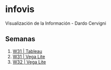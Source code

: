 # infovis
Visualización de la Información - Dardo Cervigni

## Semanas
1. [W31 | Tableau ](http://dcervigni.github.io/infovis/w31.html)
2. [W31 | Vega Lite ](http://dcervigni.github.io/infovis/w3.html)
3. [W32 | Vega Lite ](http://dcervigni.github.io/infovis/MOM_W32.html)
